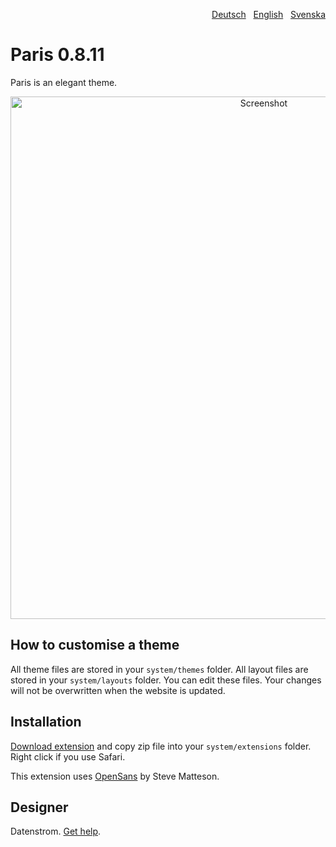 <p align="right"><a href="README-de.md">Deutsch</a> &nbsp; <a href="README.md">English</a> &nbsp; <a href="README-sv.md">Svenska</a></p>

# Paris 0.8.11

Paris is an elegant theme.

<p align="center"><img src="paris-screenshot.png?raw=true" width="795" height="836" alt="Screenshot"></p>

## How to customise a theme

All theme files are stored in your `system/themes` folder. All layout files are stored in your `system/layouts` folder. You can edit these files. Your changes will not be overwritten when the website is updated.

## Installation

[Download extension](https://github.com/datenstrom/yellow-extensions/raw/master/zip/paris.zip) and copy zip file into your `system/extensions` folder. Right click if you use Safari.

This extension uses [OpenSans](https://fonts.google.com/specimen/Open+Sans) by Steve Matteson.

## Designer

Datenstrom. [Get help](https://datenstrom.se/yellow/help/).
